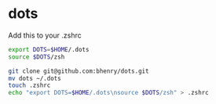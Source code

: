 # dots
Add this to your .zshrc
```bash
export DOTS=$HOME/.dots
source $DOTS/zsh
```

```bash
git clone git@github.com:bhenry/dots.git
mv dots ~/.dots
touch .zshrc
echo "export DOTS=$HOME/.dots\nsource $DOTS/zsh" > .zshrc
```